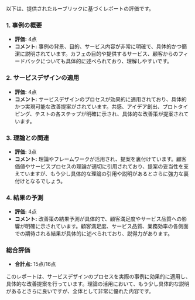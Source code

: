 以下は、提供されたルーブリックに基づくレポートの評価です。

### 1. 事例の概要
- **評価:** 4点
- **コメント:** 事例の背景、目的、サービス内容が非常に明確で、具体的かつ簡潔に説明されています。カフェの目的や提供するサービス、顧客からのフィードバックについても具体的に述べられており、理解しやすいです。

### 2. サービスデザインの適用
- **評価:** 4点
- **コメント:** サービスデザインのプロセスが効果的に適用されており、具体的かつ実現可能な改善提案がされています。共感、アイデア創出、プロトタイピング、テストの各ステップが明確に示され、具体的な改善策が提案されています。

### 3. 理論との関連
- **評価:** 3点
- **コメント:** 理論やフレームワークが活用され、提案を裏付けています。顧客価値やサービスプロセスの理論が適切に引用されており、提案の妥当性を支えていますが、もう少し具体的な理論の引用や説明があるとさらに強力な裏付けとなるでしょう。

### 4. 結果の予測
- **評価:** 4点
- **コメント:** 改善策の結果予測が具体的で、顧客満足度やサービス品質への影響が明確に示されています。顧客満足度、サービス品質、業務効率の各側面での期待される結果が具体的に述べられており、説得力があります。

### 総合評価
- **合計点:** 15点/16点

このレポートは、サービスデザインのプロセスを実際の事例に効果的に適用し、具体的な改善提案を行っています。理論の活用において、もう少し具体的な説明があるとさらに良いですが、全体として非常に優れた内容です。